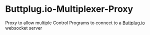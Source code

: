 # Buttplug.io-Multiplexer-Proxy
Proxy to allow multiple Control Programs to connect to a [Buttplug.io](https://buttplug.io/) websocket server
